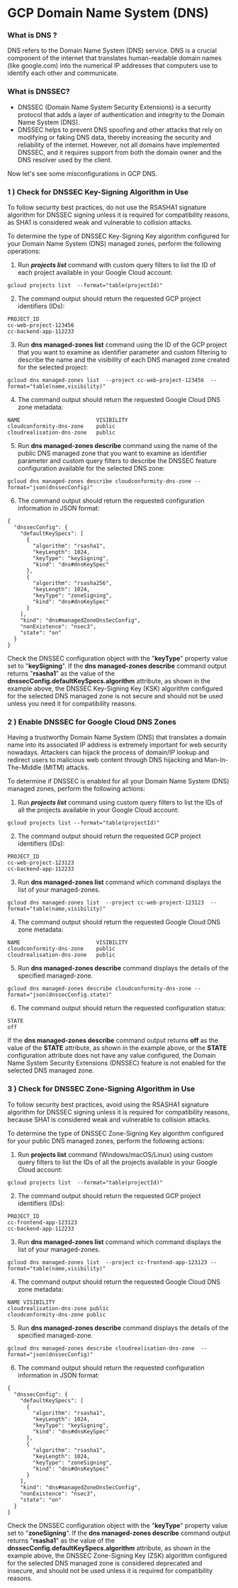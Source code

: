# GCP Domain Name System (DNS)

### What is DNS ?

DNS refers to the Domain Name System (DNS) service. DNS is a crucial component of the internet that translates human-readable domain names (like google.com) into the numerical IP addresses that computers use to identify each other and communicate.

### What is DNSSEC?

* DNSSEC (Domain Name System Security Extensions) is a security protocol that adds a layer of authentication and integrity to the Domain Name System (DNS).
* DNSSEC helps to prevent DNS spoofing and other attacks that rely on modifying or faking DNS data, thereby increasing the security and reliability of the internet. However, not all domains have implemented DNSSEC, and it requires support from both the domain owner and the DNS resolver used by the client.

Now let's see some misconfigurations in GCP DNS.

### 1 ) Check for DNSSEC Key-Signing Algorithm in Use

To follow security best practices, do not use the RSASHA1 signature algorithm for DNSSEC signing unless it is required for compatibility reasons, as SHA1 is considered weak and vulnerable to collision attacks.

To determine the type of DNSSEC Key-Signing Key algorithm configured for your Domain Name System (DNS) managed zones, perform the following operations:

1. Run _**projects list**_ command  with custom query filters to list the ID of each project available in your Google Cloud account:

```
gcloud projects list  --format="table(projectId)"
```

2. The command output should return the requested GCP project identifiers (IDs):

```
PROJECT_ID
cc-web-project-123456
cc-backend-app-112233
```

3. Run **dns managed-zones list** command  using the ID of the GCP project that you want to examine as identifier parameter and custom filtering to describe the name and the visibility of each DNS managed zone created for the selected project:

```
gcloud dns managed-zones list  --project cc-web-project-123456  --format="table(name,visibility)"
```

4. The command output should return the requested Google Cloud DNS zone metadata:

```
NAME                        VISIBILITY
cloudconformity-dns-zone    public
cloudrealisation-dns-zone   public
```

5. Run **dns managed-zones describe** command  using the name of the public DNS managed zone that you want to examine as identifier parameter and custom query filters to describe the DNSSEC feature configuration available for the selected DNS zone:

```
gcloud dns managed-zones describe cloudconformity-dns-zone --format="json(dnssecConfig)"
```

6. The command output should return the requested configuration information in JSON format:

```
{
  "dnssecConfig": {
    "defaultKeySpecs": [
      {
        "algorithm": "rsasha1",
        "keyLength": 1024,
        "keyType": "keySigning",
        "kind": "dns#dnsKeySpec"
      },
      {
        "algorithm": "rsasha256",
        "keyLength": 1024,
        "keyType": "zoneSigning",
        "kind": "dns#dnsKeySpec"
      }
    ],
    "kind": "dns#managedZoneDnsSecConfig",
    "nonExistence": "nsec3",
    "state": "on"
  }
}
```

Check the DNSSEC configuration object with the "**keyType**" property value set to "**keySigning**". If the **dns managed-zones describe** command output returns "**rsasha1**" as the value of the **dnssecConfig.defaultKeySpecs.algorithm** attribute, as shown in the example above, the DNSSEC Key-Signing Key (KSK) algorithm configured for the selected DNS managed zone is not secure and should not be used unless you need it for compatibility reasons.

### 2 )  Enable DNSSEC for Google Cloud DNS Zones

Having a trustworthy Domain Name System (DNS) that translates a domain name into its associated IP address is extremely important for web security nowadays. Attackers can hijack the process of domain/IP lookup and redirect users to malicious web content through DNS hijacking and Man-In-The-Middle (MITM) attacks.

To determine if DNSSEC is enabled for all your Domain Name System (DNS) managed zones, perform the following actions:

1. Run _**projects list**_ command  using custom query filters to list the IDs of all the projects available in your Google Cloud account:

```
gcloud projects list --format="table(projectId)"
```

2. The command output should return the requested GCP project identifiers (IDs):

```
PROJECT_ID
cc-web-project-123123
cc-backend-app-112233
```

3. Run **dns managed-zones list** command  which command displays the list of your managed-zones.

```
gcloud dns managed-zones list  --project cc-web-project-123123  --format="table(name,visibility)"
```

4. The command output should return the requested Google Cloud DNS zone metadata:

```
NAME                        VISIBILITY
cloudconformity-dns-zone    public
cloudrealisation-dns-zone   public
```

5. Run **dns managed-zones describe** command displays the details of the specified managed-zone.

```
gcloud dns managed-zones describe cloudconformity-dns-zone --format="json(dnssecConfig.state)"
```

6. The command output should return the requested configuration status:

```
STATE
off
```

If the **dns managed-zones describe** command output returns **off** as the value of the **STATE** attribute, as shown in the example above, or the **STATE** configuration attribute does not have any value configured, the Domain Name System Security Extensions (DNSSEC) feature is not enabled for the selected DNS managed zone.

### 3 ) Check for DNSSEC Zone-Signing Algorithm in Use

To follow security best practices, avoid using the RSASHA1 signature algorithm for DNSSEC signing unless it is required for compatibility reasons, because SHA1 is considered weak and vulnerable to collision attacks.

To determine the type of DNSSEC Zone-Signing Key algorithm configured for your public DNS managed zones, perform the following actions:

1. Run **projects list** command (Windows/macOS/Linux) using custom query filters to list the IDs of all the projects available in your Google Cloud account:

```
gcloud projects list  --format="table(projectId)"
```

2. The command output should return the requested GCP project identifiers (IDs):

```
PROJECT_ID
cc-frontend-app-123123
cc-backend-app-112233
```

3. Run **dns managed-zones list** command  which command displays the list of your managed-zones.

```
gcloud dns managed-zones list  --project cc-frontend-app-123123 --format="table(name,visibility)"
```

4. The command output should return the requested Google Cloud DNS zone metadata:

```
NAME VISIBILITY
cloudrealisation-dns-zone public
cloudconformity-dns-zone public
```

5. Run **dns managed-zones describe** command displays the details of the specified managed-zone.

```
gcloud dns managed-zones describe cloudrealisation-dns-zone  --format="json(dnssecConfig)"
```

6. The command output should return the requested configuration information in JSON format:

```
{
  "dnssecConfig": {
    "defaultKeySpecs": [
      {
        "algorithm": "rsasha1",
        "keyLength": 1024,
        "keyType": "keySigning",
        "kind": "dns#dnsKeySpec"
      },
      {
        "algorithm": "rsasha1",
        "keyLength": 1024,
        "keyType": "zoneSigning",
        "kind": "dns#dnsKeySpec"
      }
    ],
    "kind": "dns#managedZoneDnsSecConfig",
    "nonExistence": "nsec3",
    "state": "on"
  }
}
```

Check the DNSSEC configuration object with the "**keyType**" property value set to "**zoneSigning**". If the **dns managed-zones describe** command output returns "**rsasha1**" as the value of the **dnssecConfig.defaultKeySpecs.algorithm** attribute, as shown in the example above, the DNSSEC Zone-Signing Key (ZSK) algorithm configured for the selected DNS managed zone is considered deprecated and insecure, and should not be used unless it is required for compatibility reasons.

